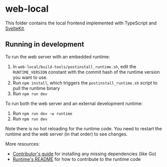# web-local

This folder contains the local frontend implemented with TypeScript and [SvelteKit](https://kit.svelte.dev). 

## Running in development

To run the web server with an embedded runtime:

1. In `web-local/build-tools/postinstall_runtime.sh`, edit the `RUNTIME_VERSION` constant with the commit hash of the runtime version you want to use.
2. Run `npm install`, which triggers the `postinstall_runtime.sh` script to pull the runtime binary
3. Run `npm run dev`

To run both the web server and an external development runtime:

1. Run `npm run dev -w runtime`
2. Run `npm run dev`

Note there is no hot reloading for the runtime code. You need to restart the runtime and the web server (in that order) to see changes.

More resources:
- [Contributor's guide](../CONTRIBUTING.md) for installing any missing dependencies (like Go)
- [Runtime's README](../runtime/README.md) for how to contribute to the runtime code